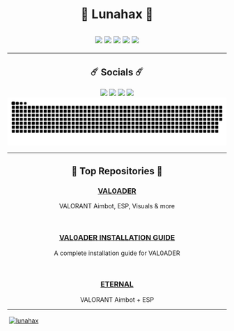 <h1 align="center">
  🌙 Lunahax 🌙
</h1>

<h2 align="center">
<a href="https://github.com/Lunahax"><img src="https://img.shields.io/badge/javascript-303030?style=for-the-badge&logo=javascript&logoColor=white"></a>
<a href="https://github.com/Lunahax"><img src="https://img.shields.io/badge/python-303030?style=for-the-badge&logo=python&logoColor=white"></a>
<a href="https://github.com/Lunahax"><img src="https://img.shields.io/badge/c++-303030?style=for-the-badge&logo=c%2B%2B&logoColor=white"></a>
<a href="https://github.com/Lunahax"><img src="https://img.shields.io/badge/html-303030?style=for-the-badge&logo=html5&logoColor=white"></a>
<a href="https://github.com/Lunahax"><img src="https://img.shields.io/badge/css-303030?style=for-the-badge&logo=css3&logoColor=white"></a>
</h2>

---

<h2 align="center">
  ☄️ Socials ☄️
</h2>

<p align="center">
<a href="https://github.com/Lunahax"><img src="https://img.shields.io/badge/Lunahax-303030?style=for-the-badge&logo=github&logoColor=white"></a>
<a href="https://discord.gg/v4l"><img src="https://img.shields.io/badge/Alune-303030?style=for-the-badge&logo=discord&logoColor=white"></a>
<a href="https://twitch.tv/asg_lunatic"><img src="https://img.shields.io/badge/asg__lunatic-303030?style=for-the-badge&logo=twitch&logoColor=white"></a>
<a href="https://github.com/Lunahax"><img src="https://img.shields.io/badge/LunaR-303030?style=for-the-badge&logo=valorant&logoColor=white"></a>
<a href="https://github.com/Lunahax"><img src="https://github.com/Lunahax/Lunahax/blob/output/github-contribution-grid-snake.svg"></a>
</p>

---

<h2 align="center">
  🌟 Top Repositories 🌟
</h2>

<h3 align="center"><a href="https://github.com/Lunahax/VAL0ADER">VAL0ADER</a></h3>
<p align="center">VALORANT Aimbot, ESP, Visuals & more</p>
<br>
<h3 align="center"><a href="https://github.com/Lunahax/VAL0ADER-Installation-Guide">VAL0ADER INSTALLATION GUIDE</a></h3>
<p align="center">A complete installation guide for VAL0ADER</p>
<br>
<h3 align="center"><a href="https://github.com/Lunahax/ETERNAL">ETERNAL</a></h3>
<p align="center">VALORANT Aimbot + ESP</p>

---

<p>&nbsp;<a href="https://github.com/Lunahax/"><img align="center" src="https://github-readme-stats.vercel.app/api?username=lunahax&show_icons=true&locale=en" alt="lunahax" /></a></p>
